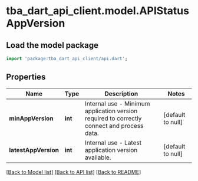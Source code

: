 # tba_dart_api_client.model.APIStatusAppVersion

## Load the model package
```dart
import 'package:tba_dart_api_client/api.dart';
```

## Properties
Name | Type | Description | Notes
------------ | ------------- | ------------- | -------------
**minAppVersion** | **int** | Internal use - Minimum application version required to correctly connect and process data. | [default to null]
**latestAppVersion** | **int** | Internal use - Latest application version available. | [default to null]

[[Back to Model list]](../README.md#documentation-for-models) [[Back to API list]](../README.md#documentation-for-api-endpoints) [[Back to README]](../README.md)


